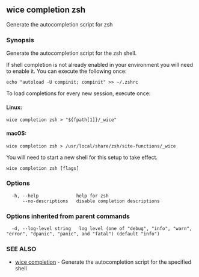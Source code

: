 ## wice completion zsh

Generate the autocompletion script for zsh

### Synopsis

Generate the autocompletion script for the zsh shell.

If shell completion is not already enabled in your environment you will need
to enable it.  You can execute the following once:

	echo "autoload -U compinit; compinit" >> ~/.zshrc

To load completions for every new session, execute once:

#### Linux:

	wice completion zsh > "${fpath[1]}/_wice"

#### macOS:

	wice completion zsh > /usr/local/share/zsh/site-functions/_wice

You will need to start a new shell for this setup to take effect.


```
wice completion zsh [flags]
```

### Options

```
  -h, --help              help for zsh
      --no-descriptions   disable completion descriptions
```

### Options inherited from parent commands

```
  -d, --log-level string   log level (one of "debug", "info", "warn", "error", "dpanic", "panic", and "fatal") (default "info")
```

### SEE ALSO

* [wice completion](wice_completion.md)	 - Generate the autocompletion script for the specified shell

